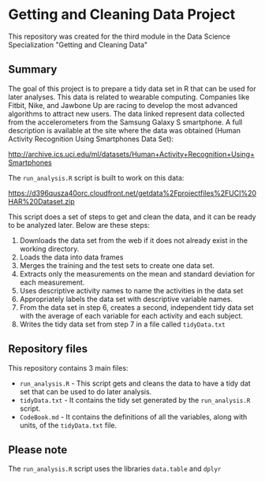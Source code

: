 # Getting and Cleaning Data Project

This repository was created for the third module in the Data Science Specialization "Getting and Cleaning Data"

## Summary

The goal of this project is to prepare a tidy data set in R that can be used for later analyses. This data is related to wearable computing. Companies like Fitbit, Nike, and Jawbone Up are racing to develop the most advanced algorithms to attract new users. The data linked represent data collected from the accelerometers from the Samsung Galaxy S smartphone. A full description is available at the site where the data was obtained (Human Activity Recognition Using Smartphones Data Set):

http://archive.ics.uci.edu/ml/datasets/Human+Activity+Recognition+Using+Smartphones 

The `run_analysis.R` script is built to work on this data:

https://d396qusza40orc.cloudfront.net/getdata%2Fprojectfiles%2FUCI%20HAR%20Dataset.zip  

This script does a set of steps to get and clean the data, and it can be ready to be analyzed later. Below are these steps:
1. Downloads the data set from the web if it does not already exist in the working directory.
2. Loads the data into data frames
3. Merges the training and the test sets to create one data set.
4. Extracts only the measurements on the mean and standard deviation for each measurement. 
5. Uses descriptive activity names to name the activities in the data set
6. Appropriately labels the data set with descriptive variable names. 
7. From the data set in step 6, creates a second, independent tidy data set with the average of each variable for each activity and each subject.
8. Writes the tidy data set from step 7 in a file called `tidyData.txt`

## Repository files

This repository contains 3 main files:

- `run_analysis.R` - This script gets and cleans the data to have a tidy dat set that can be used to do later analysis.
- `tidyData.txt` - It contains the tidy set generated by the `run_analysis.R` script.
- `CodeBook.md` - It contains the definitions of all the variables, along with units, of the `tidyData.txt` file.

## Please note

The `run_analysis.R` script uses the libraries `data.table` and `dplyr`
